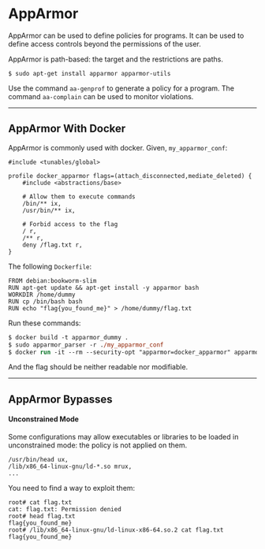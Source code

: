 # AppArmor

<div class="row row-cols-lg-2"><div>

AppArmor can be used to define policies for programs. It can be used to define access controls beyond the permissions of the user.

AppArmor is path-based: the target and the restrictions are paths.

```shell!
$ sudo apt-get install apparmor apparmor-utils
```

Use the command `aa-genprof` to generate a policy for a program. The command `aa-complain` can be used to monitor violations.
</div><div>
</div></div>

<hr class="sep-both">

## AppArmor With Docker

<div class="row row-cols-lg-2"><div>

AppArmor is commonly used with docker. Given, `my_apparmor_conf`:

```bash!
#include <tunables/global>

profile docker_apparmor flags=(attach_disconnected,mediate_deleted) {
    #include <abstractions/base>

    # Allow them to execute commands
    /bin/** ix,
    /usr/bin/** ix,

    # Forbid access to the flag
    / r,
    /** r,
    deny /flag.txt r,
}
```
</div><div>

The following `Dockerfile`:

```dockerfile!
FROM debian:bookworm-slim
RUN apt-get update && apt-get install -y apparmor bash
WORKDIR /home/dummy
RUN cp /bin/bash bash
RUN echo "flag{you_found_me}" > /home/dummy/flag.txt
```

Run these commands:

```ps
$ docker build -t apparmor_dummy .
$ sudo apparmor_parser -r ./my_apparmor_conf
$ docker run -it --rm --security-opt "apparmor=docker_apparmor" apparmor-dummy
```

And the flag should be neither readable nor modifiable.
</div></div>

<hr class="sep-both">

## AppArmor Bypasses

<div class="row row-cols-lg-2"><div>

#### Unconstrained Mode

Some configurations may allow executables or libraries to be loaded in unconstrained mode: the policy is not applied on them.

```bash!
/usr/bin/head ux,
/lib/x86_64-linux-gnu/ld-*.so mrux,
...
```

You need to find a way to exploit them:

```shell!
root# cat flag.txt 
cat: flag.txt: Permission denied
root# head flag.txt 
flag{you_found_me}
root# /lib/x86_64-linux-gnu/ld-linux-x86-64.so.2 cat flag.txt
flag{you_found_me}
```
</div><div>
</div></div>